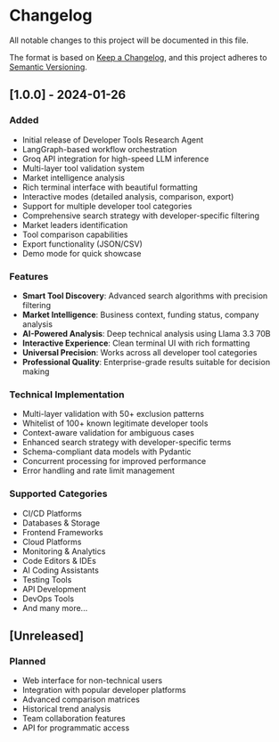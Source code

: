 # Changelog

All notable changes to this project will be documented in this file.

The format is based on [Keep a Changelog](https://keepachangelog.com/en/1.0.0/),
and this project adheres to [Semantic Versioning](https://semver.org/spec/v2.0.0.html).

## [1.0.0] - 2024-01-26

### Added
- Initial release of Developer Tools Research Agent
- LangGraph-based workflow orchestration
- Groq API integration for high-speed LLM inference
- Multi-layer tool validation system
- Market intelligence analysis
- Rich terminal interface with beautiful formatting
- Interactive modes (detailed analysis, comparison, export)
- Support for multiple developer tool categories
- Comprehensive search strategy with developer-specific filtering
- Market leaders identification
- Tool comparison capabilities
- Export functionality (JSON/CSV)
- Demo mode for quick showcase

### Features
- **Smart Tool Discovery**: Advanced search algorithms with precision filtering
- **Market Intelligence**: Business context, funding status, company analysis
- **AI-Powered Analysis**: Deep technical analysis using Llama 3.3 70B
- **Interactive Experience**: Clean terminal UI with rich formatting
- **Universal Precision**: Works across all developer tool categories
- **Professional Quality**: Enterprise-grade results suitable for decision making

### Technical Implementation
- Multi-layer validation with 50+ exclusion patterns
- Whitelist of 100+ known legitimate developer tools
- Context-aware validation for ambiguous cases
- Enhanced search strategy with developer-specific terms
- Schema-compliant data models with Pydantic
- Concurrent processing for improved performance
- Error handling and rate limit management

### Supported Categories
- CI/CD Platforms
- Databases & Storage
- Frontend Frameworks
- Cloud Platforms
- Monitoring & Analytics
- Code Editors & IDEs
- AI Coding Assistants
- Testing Tools
- API Development
- DevOps Tools
- And many more...

## [Unreleased]

### Planned
- Web interface for non-technical users
- Integration with popular developer platforms
- Advanced comparison matrices
- Historical trend analysis
- Team collaboration features
- API for programmatic access
